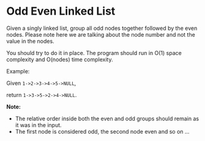 # Odd Even Linked List

Given a singly linked list, group all odd nodes together followed by the even nodes. Please note here we are talking about the node number and not the value in the nodes.

You should try to do it in place. The program should run in O(1) space complexity and O(nodes) time complexity.

Example:

Given `1->2->3->4->5->NULL`,

return `1->3->5->2->4->NULL`.

**Note:**

* The relative order inside both the even and odd groups should remain as it was in the input. 
* The first node is considered odd, the second node even and so on ...
